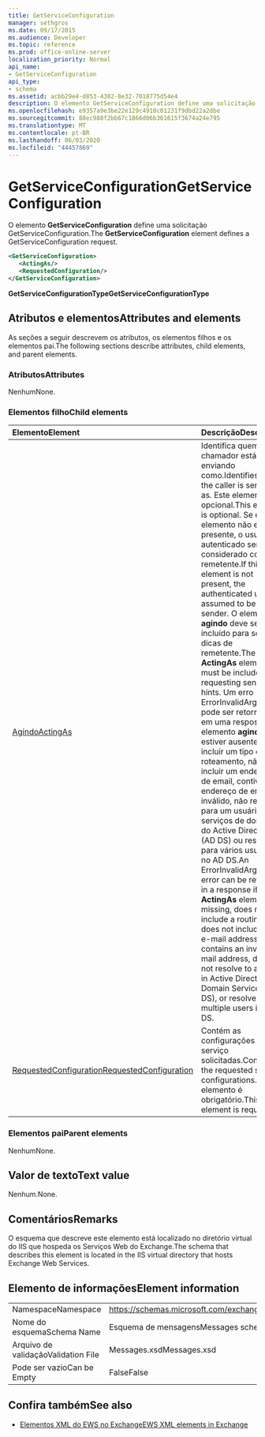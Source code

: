 ```yaml
---
title: GetServiceConfiguration
manager: sethgros
ms.date: 09/17/2015
ms.audience: Developer
ms.topic: reference
ms.prod: office-online-server
localization_priority: Normal
api_name:
- GetServiceConfiguration
api_type:
- schema
ms.assetid: acbb29e4-d853-4302-8e32-7018775d54e4
description: O elemento GetServiceConfiguration define uma solicitação GetServiceConfiguration.
ms.openlocfilehash: e9357a9e3be22e129c4910c01231f9dbd22a2dbe
ms.sourcegitcommit: 88ec988f2bb67c1866d06b361615f3674a24e795
ms.translationtype: MT
ms.contentlocale: pt-BR
ms.lasthandoff: 06/03/2020
ms.locfileid: "44457869"
---
```

# <a name="getserviceconfiguration"></a><span data-ttu-id="3dd3e-103">GetServiceConfiguration</span><span class="sxs-lookup"><span data-stu-id="3dd3e-103">GetServiceConfiguration</span></span>

<span data-ttu-id="3dd3e-104">O elemento **GetServiceConfiguration** define uma solicitação GetServiceConfiguration.</span><span class="sxs-lookup"><span data-stu-id="3dd3e-104">The **GetServiceConfiguration** element defines a GetServiceConfiguration request.</span></span> 
  
```XML
<GetServiceConfiguration>
   <ActingAs/>
   <RequestedConfiguration/>
</GetServiceConfiguration>
```

 <span data-ttu-id="3dd3e-105">**GetServiceConfigurationType**</span><span class="sxs-lookup"><span data-stu-id="3dd3e-105">**GetServiceConfigurationType**</span></span>
## <a name="attributes-and-elements"></a><span data-ttu-id="3dd3e-106">Atributos e elementos</span><span class="sxs-lookup"><span data-stu-id="3dd3e-106">Attributes and elements</span></span>

<span data-ttu-id="3dd3e-107">As seções a seguir descrevem os atributos, os elementos filhos e os elementos pai.</span><span class="sxs-lookup"><span data-stu-id="3dd3e-107">The following sections describe attributes, child elements, and parent elements.</span></span>
  
### <a name="attributes"></a><span data-ttu-id="3dd3e-108">Atributos</span><span class="sxs-lookup"><span data-stu-id="3dd3e-108">Attributes</span></span>

<span data-ttu-id="3dd3e-109">Nenhum</span><span class="sxs-lookup"><span data-stu-id="3dd3e-109">None.</span></span>
  
### <a name="child-elements"></a><span data-ttu-id="3dd3e-110">Elementos filho</span><span class="sxs-lookup"><span data-stu-id="3dd3e-110">Child elements</span></span>

|<span data-ttu-id="3dd3e-111">**Elemento**</span><span class="sxs-lookup"><span data-stu-id="3dd3e-111">**Element**</span></span>|<span data-ttu-id="3dd3e-112">**Descrição**</span><span class="sxs-lookup"><span data-stu-id="3dd3e-112">**Description**</span></span>|
|:-----|:-----|
|[<span data-ttu-id="3dd3e-113">Agindo</span><span class="sxs-lookup"><span data-stu-id="3dd3e-113">ActingAs</span></span>](actingas.md) <br/> |<span data-ttu-id="3dd3e-114">Identifica quem o chamador está enviando como.</span><span class="sxs-lookup"><span data-stu-id="3dd3e-114">Identifies who the caller is sending as.</span></span> <span data-ttu-id="3dd3e-115">Este elemento é opcional.</span><span class="sxs-lookup"><span data-stu-id="3dd3e-115">This element is optional.</span></span> <span data-ttu-id="3dd3e-116">Se esse elemento não estiver presente, o usuário autenticado será considerado como o remetente.</span><span class="sxs-lookup"><span data-stu-id="3dd3e-116">If this element is not present, the authenticated user is assumed to be the sender.</span></span> <span data-ttu-id="3dd3e-117">O elemento **agindo** deve ser incluído para solicitar dicas de remetente.</span><span class="sxs-lookup"><span data-stu-id="3dd3e-117">The **ActingAs** element must be included for requesting sender hints.</span></span> <span data-ttu-id="3dd3e-118">Um erro ErrorInvalidArgument pode ser retornado em uma resposta se o elemento **agindo** estiver ausente, não incluir um tipo de roteamento, não incluir um endereço de email, contiver um endereço de email inválido, não resolver para um usuário nos serviços de domínio do Active Directory (AD DS) ou resolver para vários usuários no AD DS.</span><span class="sxs-lookup"><span data-stu-id="3dd3e-118">An ErrorInvalidArgument error can be returned in a response if the **ActingAs** element is missing, does not include a routing type, does not include an e-mail address, contains an invalid e-mail address, does not resolve to a user in Active Directory Domain Services (AD DS), or resolves to multiple users in AD DS.</span></span>  <br/> |
|[<span data-ttu-id="3dd3e-119">RequestedConfiguration</span><span class="sxs-lookup"><span data-stu-id="3dd3e-119">RequestedConfiguration</span></span>](requestedconfiguration.md) <br/> |<span data-ttu-id="3dd3e-120">Contém as configurações de serviço solicitadas.</span><span class="sxs-lookup"><span data-stu-id="3dd3e-120">Contains the requested service configurations.</span></span> <span data-ttu-id="3dd3e-121">Este elemento é obrigatório.</span><span class="sxs-lookup"><span data-stu-id="3dd3e-121">This element is required.</span></span>  <br/> |
   
### <a name="parent-elements"></a><span data-ttu-id="3dd3e-122">Elementos pai</span><span class="sxs-lookup"><span data-stu-id="3dd3e-122">Parent elements</span></span>

<span data-ttu-id="3dd3e-123">Nenhum</span><span class="sxs-lookup"><span data-stu-id="3dd3e-123">None.</span></span>
  
## <a name="text-value"></a><span data-ttu-id="3dd3e-124">Valor de texto</span><span class="sxs-lookup"><span data-stu-id="3dd3e-124">Text value</span></span>

<span data-ttu-id="3dd3e-125">Nenhum.</span><span class="sxs-lookup"><span data-stu-id="3dd3e-125">None.</span></span>
  
## <a name="remarks"></a><span data-ttu-id="3dd3e-126">Comentários</span><span class="sxs-lookup"><span data-stu-id="3dd3e-126">Remarks</span></span>

<span data-ttu-id="3dd3e-127">O esquema que descreve este elemento está localizado no diretório virtual do IIS que hospeda os Serviços Web do Exchange.</span><span class="sxs-lookup"><span data-stu-id="3dd3e-127">The schema that describes this element is located in the IIS virtual directory that hosts Exchange Web Services.</span></span>
  
## <a name="element-information"></a><span data-ttu-id="3dd3e-128">Elemento de informações</span><span class="sxs-lookup"><span data-stu-id="3dd3e-128">Element information</span></span>

|||
|:-----|:-----|
|<span data-ttu-id="3dd3e-129">Namespace</span><span class="sxs-lookup"><span data-stu-id="3dd3e-129">Namespace</span></span>  <br/> |https://schemas.microsoft.com/exchange/services/2006/messages  <br/> |
|<span data-ttu-id="3dd3e-130">Nome do esquema</span><span class="sxs-lookup"><span data-stu-id="3dd3e-130">Schema Name</span></span>  <br/> |<span data-ttu-id="3dd3e-131">Esquema de mensagens</span><span class="sxs-lookup"><span data-stu-id="3dd3e-131">Messages schema</span></span>  <br/> |
|<span data-ttu-id="3dd3e-132">Arquivo de validação</span><span class="sxs-lookup"><span data-stu-id="3dd3e-132">Validation File</span></span>  <br/> |<span data-ttu-id="3dd3e-133">Messages.xsd</span><span class="sxs-lookup"><span data-stu-id="3dd3e-133">Messages.xsd</span></span>  <br/> |
|<span data-ttu-id="3dd3e-134">Pode ser vazio</span><span class="sxs-lookup"><span data-stu-id="3dd3e-134">Can be Empty</span></span>  <br/> |<span data-ttu-id="3dd3e-135">False</span><span class="sxs-lookup"><span data-stu-id="3dd3e-135">False</span></span>  <br/> |
   
## <a name="see-also"></a><span data-ttu-id="3dd3e-136">Confira também</span><span class="sxs-lookup"><span data-stu-id="3dd3e-136">See also</span></span>



- [<span data-ttu-id="3dd3e-137">Elementos XML do EWS no Exchange</span><span class="sxs-lookup"><span data-stu-id="3dd3e-137">EWS XML elements in Exchange</span></span>](ews-xml-elements-in-exchange.md)

